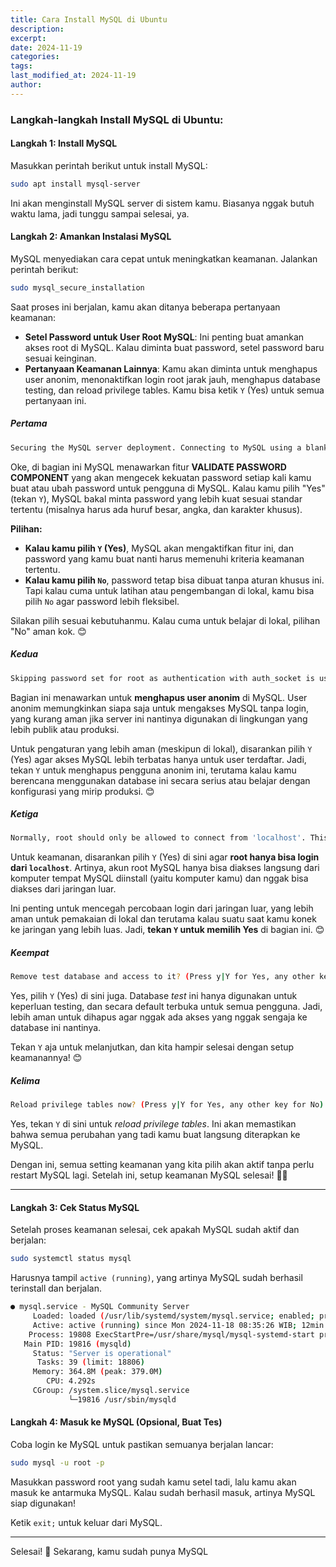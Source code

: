 ```yaml
---
title: Cara Install MySQL di Ubuntu
description:
excerpt:
date: 2024-11-19
categories:
tags:
last_modified_at: 2024-11-19
author:
---
```

### Langkah-langkah Install MySQL di Ubuntu:

#### Langkah 1: Install MySQL
Masukkan perintah berikut untuk install MySQL:
```bash
sudo apt install mysql-server
```
Ini akan menginstall MySQL server di sistem kamu. Biasanya nggak butuh waktu lama, jadi tunggu sampai selesai, ya.

#### Langkah 2: Amankan Instalasi MySQL
MySQL menyediakan cara cepat untuk meningkatkan keamanan. Jalankan perintah berikut:
```bash
sudo mysql_secure_installation
```
Saat proses ini berjalan, kamu akan ditanya beberapa pertanyaan keamanan:
- **Setel Password untuk User Root MySQL**: Ini penting buat amankan akses root di MySQL. Kalau diminta buat password, setel password baru sesuai keinginan.
- **Pertanyaan Keamanan Lainnya**: Kamu akan diminta untuk menghapus user anonim, menonaktifkan login root jarak jauh, menghapus database testing, dan reload privilege tables. Kamu bisa ketik `Y` (Yes) untuk semua pertanyaan ini.
##### Pertama
```bash
Securing the MySQL server deployment. Connecting to MySQL using a blank password. VALIDATE PASSWORD COMPONENT can be used to test passwords and improve security. It checks the strength of password and allows the users to set only those passwords which are secure enough. Would you like to setup VALIDATE PASSWORD component? Press y|Y for Yes, any other key for No:
```
Oke, di bagian ini MySQL menawarkan fitur **VALIDATE PASSWORD COMPONENT** yang akan mengecek kekuatan password setiap kali kamu buat atau ubah password untuk pengguna di MySQL. Kalau kamu pilih "Yes" (tekan `Y`), MySQL bakal minta password yang lebih kuat sesuai standar tertentu (misalnya harus ada huruf besar, angka, dan karakter khusus).

**Pilihan:**
- **Kalau kamu pilih `Y` (Yes)**, MySQL akan mengaktifkan fitur ini, dan password yang kamu buat nanti harus memenuhi kriteria keamanan tertentu.
- **Kalau kamu pilih `No`**, password tetap bisa dibuat tanpa aturan khusus ini. Tapi kalau cuma untuk latihan atau pengembangan di lokal, kamu bisa pilih `No` agar password lebih fleksibel.

Silakan pilih sesuai kebutuhanmu. Kalau cuma untuk belajar di lokal, pilihan "No" aman kok. 😊
##### Kedua
```bash
Skipping password set for root as authentication with auth_socket is used by default. If you would like to use password authentication instead, this can be done with the "ALTER_USER" command. See https://dev.mysql.com/doc/refman/8.0/en/alter-user.html#alter-user-password-management for more information. By default, a MySQL installation has an anonymous user, allowing anyone to log into MySQL without having to have a user account created for them. This is intended only for testing, and to make the installation go a bit smoother. You should remove them before moving into a production environment. Remove anonymous users? (Press y|Y for Yes, any other key for No) :
```
Bagian ini menawarkan untuk **menghapus user anonim** di MySQL. User anonim memungkinkan siapa saja untuk mengakses MySQL tanpa login, yang kurang aman jika server ini nantinya digunakan di lingkungan yang lebih publik atau produksi.

Untuk pengaturan yang lebih aman (meskipun di lokal), disarankan pilih `Y` (Yes) agar akses MySQL lebih terbatas hanya untuk user terdaftar. Jadi, tekan `Y` untuk menghapus pengguna anonim ini, terutama kalau kamu berencana menggunakan database ini secara serius atau belajar dengan konfigurasi yang mirip produksi. 😊
##### Ketiga
```bash
Normally, root should only be allowed to connect from 'localhost'. This ensures that someone cannot guess at the root password from the network. Disallow root login remotely? (Press y|Y for Yes, any other key for No) :
```
Untuk keamanan, disarankan pilih `Y` (Yes) di sini agar **root hanya bisa login dari `localhost`**. Artinya, akun root MySQL hanya bisa diakses langsung dari komputer tempat MySQL diinstall (yaitu komputer kamu) dan nggak bisa diakses dari jaringan luar.

Ini penting untuk mencegah percobaan login dari jaringan luar, yang lebih aman untuk pemakaian di lokal dan terutama kalau suatu saat kamu konek ke jaringan yang lebih luas. Jadi, **tekan `Y` untuk memilih Yes** di bagian ini. 😊
##### Keempat
```bash
Remove test database and access to it? (Press y|Y for Yes, any other key for No) :
```
Yes, pilih `Y` (Yes) di sini juga. Database *test* ini hanya digunakan untuk keperluan testing, dan secara default terbuka untuk semua pengguna. Jadi, lebih aman untuk dihapus agar nggak ada akses yang nggak sengaja ke database ini nantinya.

Tekan `Y` aja untuk melanjutkan, dan kita hampir selesai dengan setup keamanannya! 😊
##### Kelima
```bash
Reload privilege tables now? (Press y|Y for Yes, any other key for No) :
```
Yes, tekan `Y` di sini untuk *reload privilege tables*. Ini akan memastikan bahwa semua perubahan yang tadi kamu buat langsung diterapkan ke MySQL. 

Dengan ini, semua setting keamanan yang kita pilih akan aktif tanpa perlu restart MySQL lagi. Setelah ini, setup keamanan MySQL selesai! 🎉😊

---
#### Langkah 3: Cek Status MySQL
Setelah proses keamanan selesai, cek apakah MySQL sudah aktif dan berjalan:
```bash
sudo systemctl status mysql
```
Harusnya tampil `active (running)`, yang artinya MySQL sudah berhasil terinstall dan berjalan.
```bash
● mysql.service - MySQL Community Server
     Loaded: loaded (/usr/lib/systemd/system/mysql.service; enabled; preset: enabled)
     Active: active (running) since Mon 2024-11-18 08:35:26 WIB; 12min ago
    Process: 19808 ExecStartPre=/usr/share/mysql/mysql-systemd-start pre (code=exited, status=0/SUCCESS)
   Main PID: 19816 (mysqld)
     Status: "Server is operational"
      Tasks: 39 (limit: 18806)
     Memory: 364.8M (peak: 379.0M)
        CPU: 4.292s
     CGroup: /system.slice/mysql.service
             └─19816 /usr/sbin/mysqld
```

#### Langkah 4: Masuk ke MySQL (Opsional, Buat Tes)
Coba login ke MySQL untuk pastikan semuanya berjalan lancar:
```bash
sudo mysql -u root -p
```
Masukkan password root yang sudah kamu setel tadi, lalu kamu akan masuk ke antarmuka MySQL. Kalau sudah berhasil masuk, artinya MySQL siap digunakan!

Ketik `exit;` untuk keluar dari MySQL.

---

Selesai! 🎉 Sekarang, kamu sudah punya MySQL